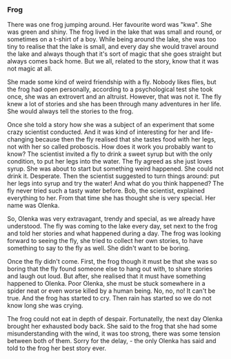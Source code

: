 ### Frog

There was one frog jumping around. Her favourite word was "kwa". She was green and shiny. The frog lived in the lake that was small and round, or sometimes on a t-shirt of a boy. While being around the lake, she was too tiny to realise that the lake is small, and every day she would travel around the lake and always though that it's sort of magic that she goes straight but always comes back home. But we all, related to the story, know that it was not magic at all.

She made some kind of weird friendship with a fly. Nobody likes flies, but the frog had open personally, according to a psychological test she took once, she was an extrovert and an altruist. However, that was not it. The fly knew a lot of stories and she has been through many adventures in her life. She would always tell the stories to the frog. 

Once she told a story how she was a subject of an experiment that some crazy scientist conducted. And it was kind of interesting for her and life-changing because then the fly realised that she tastes food with her legs, not with her so called proboscis. How does it work you probably want to know? The scientist invited a fly to drink a sweet syrup but with the only condition, to put her legs into the water. The fly agreed as she just loves syrup. She was about to start but something weird happened. She could not drink it. Desperate. Then the scientist suggested to turn things around: put her legs into syrup and try the water! And what do you think happened? The fly never tried such a tasty water before.
Bob, the scientist, explained everything to her. From that time she has thought she is very special. Her name was Olenka.

So, Olenka was very extravagant, trendy and special, as we already have understood. The fly was coming to the lake every day, set next to the frog and told her stories and what happened during a day. The frog was looking forward to seeing the fly, she tried to collect her own stories, to have something to say to the fly as well. She didn't want to be boring. 

Once the fly didn't come. First, the frog though it must be that she was so boring that the fly found someone else to hang out with, to share stories and laugh out loud. But after, she realised that it must have something happened to Olenka. Poor Olenka, she must be stuck somewhere in a spider neat or even worse killed by a human being. No, no, no! It can't be true. And the frog has started to cry. Then rain has started so we do not know long she was crying. 

The frog could not eat in depth of despair. Fortunatelly, the next day Olenka brought her exhausted body back. She said to the frog that she had some misunderstanding with the wind, it was too strong, there was some tension between both of them. Sorry for the delay, - the only Olenka has said and told to the frog her best story ever.



